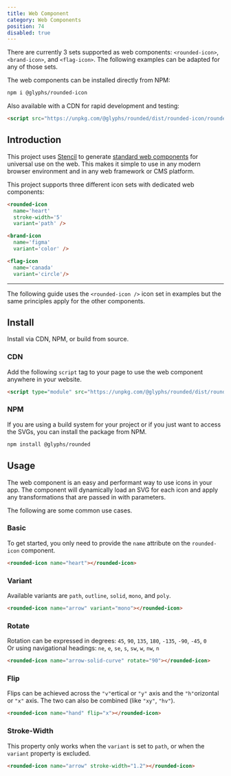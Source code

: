 ```yaml
---
title: Web Component
category: Web Components
position: 74
disabled: true
---
```


There are currently 3 sets supported as web components: `<rounded-icon>`, `<brand-icon>`, and `<flag-icon>`. The following examples can be adapted for any of those sets.

The web components can be installed directly from NPM:

```bash
npm i @glyphs/rounded-icon
```

Also available with a CDN for rapid development and testing:

```html
<script src="https://unpkg.com/@glyphs/rounded/dist/rounded-icon/rounded-icon.esm.js" type="module" ></script>
```


## Introduction

[Stencil]: https://stenciljs.com/
[wc]: https://www.webcomponents.org/

This project uses [Stencil] to generate [standard web components][wc] for universal use on the web. This makes it simple to use in any modern browser environment and in any web framework or CMS platform.

This project supports three different icon sets with dedicated web components:

```html
<rounded-icon
  name='heart'
  stroke-width='5'
  variant='path' />

<brand-icon
  name='figma'
  variant='color' />

<flag-icon
  name='canada'
  variant='circle'/>
```

---

<alert>

The following guide uses the `<rounded-icon />` icon set in examples but the same principles apply for the other components.

</alert>

## Install

Install via CDN, NPM, or build from source.

### CDN

Add the following `script` tag to your page to use the web component anywhere in your website.

```html
<script type="module" src="https://unpkg.com/@glyphs/rounded/dist/rounded-icon/rounded-icon.esm.js"></script>
```

### NPM

If you are using a build system for your project or if you just want to access the SVGs, you can install the package from NPM.

```bash
npm install @glyphs/rounded
```

## Usage

The web component is an easy and performant way to use icons in your app. The component will dynamically load an SVG for each icon and apply any transformations that are passed in with parameters.

The following are some common use cases.

### Basic

To get started, you only need to provide the `name` attribute on the `rounded-icon` component.


```html
<rounded-icon name="heart"></rounded-icon>
```

### Variant

Available variants are `path`, `outline`, `solid`, `mono`, and `poly`.

```html
<rounded-icon name="arrow" variant="mono"></rounded-icon>
```

### Rotate

Rotation can be expressed in degrees: `45`, `90`, `135`, `180`, `-135`, `-90`, `-45`, `0` <br>
Or using navigational headings: `ne`, `e`, `se`, `s`, `sw`, `w`, `nw`, `n`

```html
<rounded-icon name="arrow-solid-curve" rotate="90"></rounded-icon>
```

### Flip

Flips can be achieved across the `"v"`ertical or `"y"` axis and the `"h"`orizontal or `"x"` axis. The two can also be combined (like `"xy"`, `"hv"`).

```html
<rounded-icon name="hand" flip="x"></rounded-icon>
```

### Stroke-Width

This property only works when the `variant` is set to `path`, or when the `variant` property is excluded.

```html
<rounded-icon name="arrow" stroke-width="1.2"></rounded-icon>
```

<!-- ## Development

Clone the project from GitHub.

```bash
cd web-component
npm run dev
```

Navigate to http://localhost:9000 -->
